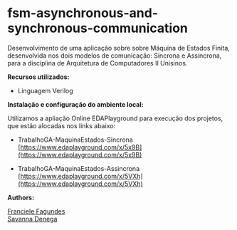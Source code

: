 # fsm-asynchronous-and-synchronous-communication
Desenvolvimento de uma aplicação sobre sobre Máquina de Estados Finita, desenvolvida nos dois modelos de comunicação: Síncrona e Assíncrona, para a disciplina de Arquitetura de Computadores II Unisinos.



**Recursos utilizados:**

* Linguagem Verilog



**Instalação e configuração do ambiente local:**

Utilizamos a apliação Online EDAPlayground para execução dos projetos, que estão alocadas nos links abaixo:

* TrabalhoGA-MaquinaEstados-Sincrona  
[https://www.edaplayground.com/x/5x9B](https://www.edaplayground.com/x/5x9B)

* TrabalhoGA-MaquinaEstados-Assincrona  
[https://www.edaplayground.com/x/5VXh](https://www.edaplayground.com/x/5VXh)



**Authors:**

[Franciele Fagundes](https://github.com/francielenf)  
[Savanna Denega](https://github.com/savannadenega)
